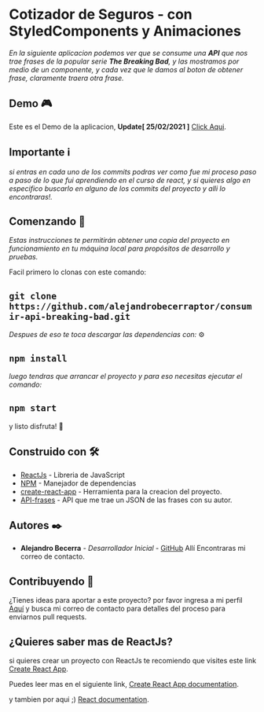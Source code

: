 # Cotizador de Seguros - con StyledComponents y Animaciones

_En la siguiente aplicacion podemos ver que se consume una **API** que nos trae frases de la popular serie **The Breaking Bad**, y las mostramos por medio de un componente, y cada vez que le damos al boton de obtener frase, claramente traera otra frase._

## Demo 🎮

Este es el Demo de la aplicacion, **Update[ 25/02/2021 ]** [Click Aqui](https://vigorous-shirley-069c85.netlify.app/).

## Importante ℹ

_si entras en cada uno de los commits podras ver como fue mi proceso paso a paso de lo que fui aprendiendo en el curso de react, y si quieres algo en especifico buscarlo en alguno de los commits del proyecto y alli lo encontraras!._

## Comenzando 🚀

_Estas instrucciones te permitirán obtener una copia del proyecto en funcionamiento en tu máquina local para propósitos de desarrollo y pruebas._

Facil primero lo clonas con este comando:

## `git clone https://github.com/alejandrobecerraptor/consumir-api-breaking-bad.git`

_Despues de eso te toca descargar las dependencias con:_ ⚙️

## `npm install`

_luego tendras que arrancar el proyecto y para eso necesitas ejecutar el comando:_

## `npm start`

y listo disfruta! 🍦

## Construido con 🛠️

* [ReactJs](https://reactjs.org/) - Libreria de JavaScript
* [NPM](https://nodejs.org/es/download/) - Manejador de dependencias
* [create-react-app](https://github.com/facebook/create-react-app) - Herramienta para la creacion del proyecto.
* [API-frases](https://breaking-bad-quotes.herokuapp.com/v1/quotes) - API que me trae un JSON de las frases con su autor.

## Autores ✒️

* **Alejandro Becerra** - *Desarrollador Inicial* - [GitHub](https://github.com/alejandrobecerraptor)
Allí Encontraras mi correo de contacto.

## Contribuyendo 📣

¿Tienes ideas para aportar a este proyecto? por favor ingresa a mi perfil  [Aquí](https://github.com/alejandrobecerraptor) y busca mi correo de contacto para detalles del proceso para enviarnos pull requests.

## ¿Quieres saber mas de ReactJs?

si quieres crear un proyecto con ReactJs te recomiendo que visites este link [Create React App](https://github.com/facebook/create-react-app).

Puedes leer mas en el siguiente link, [Create React App documentation](https://facebook.github.io/create-react-app/docs/getting-started).

y tambien por aqui ;) [React documentation](https://reactjs.org/).